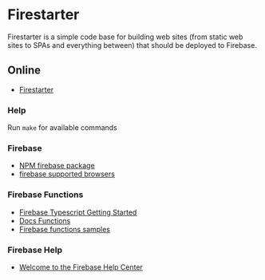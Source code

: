 # Firestarter
Firestarter is a simple code base for building web sites (from
static web sites to SPAs and everything between) that should be
deployed to Firebase.

## Online
* [Firestarter](https://firestarterslim.firebaseapp.com)

### Help
Run `make` for available commands

### Firebase
* [NPM firebase package](https://www.npmjs.com/package/firebase)
* [firebase supported browsers](https://github.com/firebase/firebase-js-sdk/blob/HEAD/ENVIRONMENTS.md)

### Firebase Functions
* [Firebase Typescript Getting Started](https://github.com/firebase/functions-samples/tree/master/typescript-getting-started)
* [Docs Functions](https://firebase.google.com/docs/functions/)
* [Firebase functions samples](https://github.com/firebase/functions-samples)

### Firebase Help
* [Welcome to the Firebase Help Center](https://support.google.com/firebase#topic=6399725)

